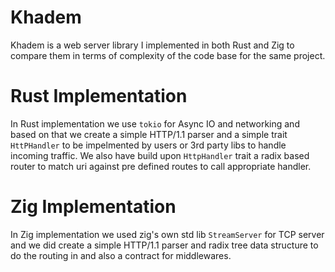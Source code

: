 # Khadem
Khadem is a web server library I implemented in both Rust and Zig to compare them in terms of complexity of the code base for the same project.

# Rust Implementation
In Rust implementation we use `tokio` for Async IO and networking and based on that we create a simple HTTP/1.1 parser and a simple trait `HttPHandler` to be impelmented by users or 3rd party libs to handle incoming traffic. We also have build upon `HttpHandler` trait a radix based router to match uri against pre defined routes to call appropriate handler.

# Zig Implementation
In Zig implementation we used zig's own std lib `StreamServer` for TCP server and we did create a simple HTTP/1.1 parser and radix tree data structure to do the routing in and also a contract for middlewares.
